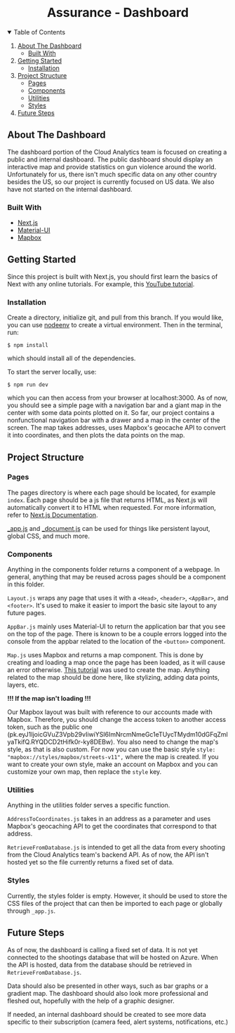 <br />
<h1 align="center">Assurance - Dashboard</h1>

<!-- TABLE OF CONTENTS -->
<details open="open">
  <summary>Table of Contents</summary>
  <ol>
    <li>
      <a href="#about-the-dashboard">About The Dashboard</a>
      <ul>
        <li><a href="#built-with">Built With</a></li>
      </ul>
    </li>
    <li>
      <a href="#getting-started">Getting Started</a>
      <ul>
        <li><a href="#installation">Installation</a></li>
      </ul>
    </li>
    <li>
      <a href="#project-structure">Project Structure</a>
      <ul>
        <li><a href="#pages">Pages</a></li>
        <li><a href="#components">Components</a></li>
        <li><a href="#utilities">Utilities</a></li>
        <li><a href="#styles">Styles</a></li>
      </ul>
    </li>
    <li>
      <a href="#future-steps">Future Steps</a>
    </li>
  </ol>
</details>



## About The Dashboard

The dashboard portion of the Cloud Analytics team is focused on creating a public and internal dashboard. The public dashboard should display an interactive map and provide statistics on gun violence around the world. Unfortunately for us, there isn't much specific data on any other country besides the US, so our project is currently focused on US data. We also have not started on the internal dashboard.

### Built With

* [Next.js](https://nextjs.org)
* [Material-UI](https://material-ui.com)
* [Mapbox](https://docs.mapbox.com)



<!-- GETTING STARTED -->
## Getting Started

Since this project is built with Next.js, you should first learn the basics of Next with any online tutorials. For example, this [YouTube tutorial](https://www.youtube.com/watch?v=mTz0GXj8NN0).

### Installation

Create a directory, initialize git, and pull from this branch. If you would like, you can use [nodeenv](https://pypi.org/project/nodeenv/) to create a virtual environment. Then in the terminal, run:
    
    $ npm install

which should install all of the dependencies.
    
To start the server locally, use:
    
    $ npm run dev
    
which you can then access from your browser at localhost:3000. As of now, you should see a simple page with a navigation bar and a giant map in the center with some data points plotted on it. So far, our project contains a nonfunctional navigation bar with a drawer and a map in the center of the screen. The map takes addresses, uses Mapbox's geocache API to convert it into coordinates, and then plots the data points on the map.



## Project Structure

### Pages

The pages directory is where each page should be located, for example `index`. Each page should be a js file that returns HTML, as Next.js will automatically convert it to HTML when requested. For more information, refer to [Next.js Documentation](https://nextjs.org/docs/basic-features/pages).

[_app.js](https://nextjs.org/docs/advanced-features/custom-app) and [_document.js](https://nextjs.org/docs/advanced-features/custom-document) can be used for things like persistent layout, global CSS, and much more.

### Components

Anything in the components folder returns a component of a webpage. In general, anything that may be reused across pages should be a component in this folder.

`Layout.js` wraps any page that uses it with a `<Head>`, `<header>`, `<AppBar>`, and `<footer>`. It's used to make it easier to import the basic site layout to any future pages.

`AppBar.js` mainly uses Material-UI to return the application bar that you see on the top of the page. There is known to be a couple errors logged into the console from the appbar related to the location of the `<button>` component.

`Map.js` uses Mapbox and returns a map component. This is done by creating and loading a map once the page has been loaded, as it will cause an error otherwise. [This tutorial](https://dev.to/naomigrace/how-to-integrate-mapbox-gl-js-in-your-next-js-project-without-react-map-gl-or-a-react-wrapper-library-50f) was used to create the map. Anything related to the map should be done here, like stylizing, adding data points, layers, etc.

**!!! If the map isn't loading !!!**

Our Mapbox layout was built with reference to our accounts made with Mapbox. Therefore, you should change the access token to another access token, such as the public one (pk.eyJ1IjoicGVuZ3Vpb29vIiwiYSI6ImNrcmNmeGc1eTUycTMydm10dGFqZmlyaTkifQ.RYQDCD2tHifk0r-ky8DEBw). You also need to change the map's style, as that is also custom. For now you can use the basic style `style: "mapbox://styles/mapbox/streets-v11",` where the map is created. If you want to create your own style, make an account on Mapbox and you can customize your own map, then replace the `style` key.

### Utilities

Anything in the utilities folder serves a specific function.

`AddressToCoordinates.js` takes in an address as a parameter and uses Mapbox's geocaching API to get the coordinates that correspond to that address.

`RetrieveFromDatabase.js` is intended to get all the data from every shooting from the Cloud Analytics team's backend API. As of now, the API isn't hosted yet so the file currently returns a fixed set of data.

### Styles

Currently, the styles folder is empty. However, it should be used to store the CSS files of the project that can then be imported to each page or globally through `_app.js`.



## Future Steps

As of now, the dashboard is calling a fixed set of data. It is not yet connected to the shootings database that will be hosted on Azure. When the API is hosted, data from the database should be retrieved in `RetrieveFromDatabase.js`.

Data should also be presented in other ways, such as bar graphs or a gradient map. The dashboard should also look more professional and fleshed out, hopefully with the help of a graphic designer.

If needed, an internal dashboard should be created to see more data specific to their subscription (camera feed, alert systems, notifications, etc.)
